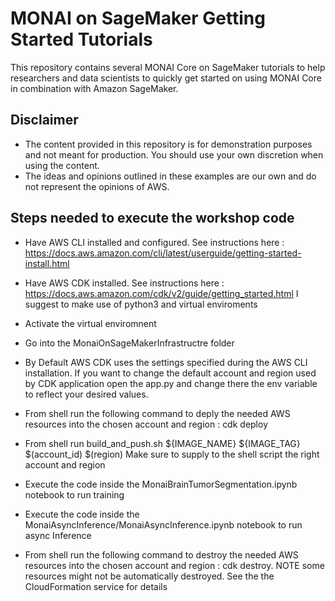 # MONAI on SageMaker Getting Started Tutorials 

This repository contains several MONAI Core on SageMaker tutorials to help researchers and data scientists to quickly get started on using MONAI Core in combination with Amazon SageMaker. 

## Disclaimer

* The content provided in this repository is for demonstration purposes and not meant for production. You should use your own discretion when using the content.
* The ideas and opinions outlined in these examples are our own and do not represent the opinions of AWS.

## Steps needed to execute the workshop code

* Have AWS CLI installed and configured. See instructions here : https://docs.aws.amazon.com/cli/latest/userguide/getting-started-install.html

* Have AWS CDK installed. See instructions here : https://docs.aws.amazon.com/cdk/v2/guide/getting_started.html
I suggest to make use of python3 and virtual enviroments

* Activate the virtual enviromnent

* Go into the MonaiOnSageMakerInfrastructre folder
* By Default AWS CDK uses the settings specified during the AWS CLI installation.
  If you want to change the default account and region used by CDK application open the app.py and change there the env variable to reflect your desired values.
* From shell run the following command to deply the needed AWS resources into the chosen account and region : cdk deploy
* From shell run build_and_push.sh ${IMAGE_NAME} ${IMAGE_TAG} $(account_id) $(region)
Make sure to supply to the shell script the right account and region 
* Execute the code inside the MonaiBrainTumorSegmentation.ipynb notebook to run training
* Execute the code inside the MonaiAsyncInference/MonaiAsyncInference.ipynb notebook to run async Inference
* From shell run the following command to destroy the needed AWS resources into the chosen account and region : cdk destroy.
NOTE some resources might not be automatically destroyed. See the the CloudFormation service for details

 




